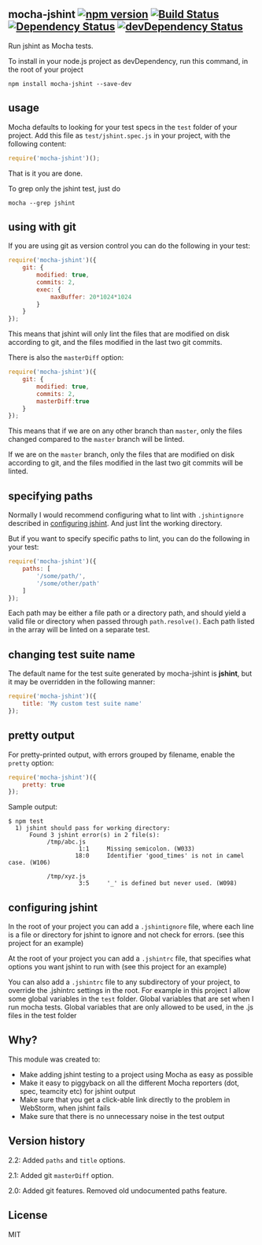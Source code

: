 mocha-jshint [![npm version](https://badge.fury.io/js/mocha-jshint.svg)](http://badge.fury.io/js/mocha-jshint) [![Build Status](https://travis-ci.org/ebdrup/mocha-jshint.svg?branch=master)](https://travis-ci.org/ebdrup/mocha-jshint) [![Dependency Status](https://david-dm.org/ebdrup/mocha-jshint.svg)](https://david-dm.org/ebdrup/mocha-jshint) [![devDependency Status](https://david-dm.org/ebdrup/mocha-jshint/dev-status.svg)](https://david-dm.org/ebdrup/mocha-jshint#info=devDependencies)
------------

Run jshint as Mocha tests.

To install in your node.js project as devDependency, run this command, in the root of your project
```
npm install mocha-jshint --save-dev
```

usage
-----
Mocha defaults to looking for your test specs in the `test` folder of your project.
Add this file as `test/jshint.spec.js` in your project, with the following content:

```js
require('mocha-jshint')();
```

That is it you are done.

To grep only the jshint test, just do
```
mocha --grep jshint
```

using with git
--------------
If you are using git as version control you can do the following in your test:
```js
require('mocha-jshint')({
	git: {
		modified: true,
		commits: 2,
		exec: {
			maxBuffer: 20*1024*1024
		}
	}
});
```
This means that jshint will only lint the files that are modified on disk according to git, and the files modified in the last 
two git commits.

There is also the `masterDiff` option:
```js
require('mocha-jshint')({
	git: {
		modified: true,
		commits: 2,
		masterDiff:true
	}
});
```
This means that if we are on any other branch than `master`, only the files changed compared to the `master` branch
will be linted.

If we are on the `master` branch, only the files that are modified on disk according to git, and the files modified in the last 
two git commits will be linted.

specifying paths
----------------
Normally I would recommend configuring what to lint with `.jshintignore` described in 
[configuring jshint](https://github.com/ebdrup/mocha-jshint#configuring-jshint). 
And just lint the working directory.

But if you want to specify specific paths to lint, you can do the following in your test:
```js
require('mocha-jshint')({
	paths: [
		'/some/path/',
		'/some/other/path'
	]
});
```

Each path may be either a file path or a directory path, and should yield a valid file or directory when passed 
through `path.resolve()`. Each path listed in the array will be linted on a separate test.

changing test suite name
------------------------
The default name for the test suite generated by mocha-jshint is **jshint**, but it may be overridden in the following manner:
```js
require('mocha-jshint')({
	title: 'My custom test suite name'
});
```


pretty output
-------------
For pretty-printed output, with errors grouped by filename, enable the `pretty` option:
```js
require('mocha-jshint')({
	pretty: true
});
```

Sample output:
```
$ npm test
  1) jshint should pass for working directory:
      Found 3 jshint error(s) in 2 file(s):
           /tmp/abc.js
                    1:1     Missing semicolon. (W033)
                   18:0     Identifier 'good_times' is not in camel case. (W106)

           /tmp/xyz.js
                    3:5     '_' is defined but never used. (W098)
```

configuring jshint
------------------
In the root of your project you can add a `.jshintignore` file, where each line is a file or directory for jshint to ignore
and not check for errors. (see this project for an example)

At the root of your project you can add a `.jshintrc` file, that specifies what options you want jshint to run with
(see this project for an example)

You can also add a `.jshintrc` file to any subdirectory of your project, to override the .jshintrc settings in the root.
For example in this project I allow some global variables in the `test` folder. Global variables that are set when I
run mocha tests. Global variables that are only allowed to be used, in the .js files in the test folder

Why?
---
This module was created to:

- Make adding jshint testing to a project using Mocha as easy as possible
- Make it easy to piggyback on all the different Mocha reporters (dot, spec, teamcity etc) for jshint output
- Make sure that you get a click-able link directly to the problem in WebStorm, when jshint fails
- Make sure that there is no unnecessary noise in the test output

Version history
---------------
2.2: Added `paths` and `title` options.

2.1: Added git `masterDiff` option.

2.0: Added git features. Removed old undocumented paths feature.

License
--------
MIT
